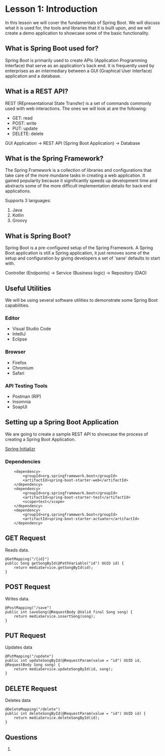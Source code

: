 # Lesson 1: Introduction

In this lesson we will cover the fundamentals of Spring Boot. We will discuss what it is used for, the tools and libraries that it is built upon, and we will create a demo application to showcase some of the basic functionality.

## What is Spring Boot used for?

Spring Boot is primarily used to create APIs (Application Programming Interface) that serve as an application's back end. It is frequently used by enterprises as an intermediary between a GUI (Graphical User Interface) application and a database.

## What is a REST API?

REST (REpresentational State Transfer) is a set of commands commonly used with web interactions. The ones we will look at are the following:
- GET: read
- POST: write
- PUT: update
- DELETE: delete

GUI Application -> REST API (Spring Boot Application) -> Database

## What is the Spring Framework?

The Spring Framework is a collection of libraries and configurations that take care of the more mundane tasks in creating a web application. It gained popularity because it significantly speeds up development time and abstracts some of the more difficult implementation details for back end applications.

Supports 3 languages:
1. Java
2. Kotlin
3. Groovy

## What is Spring Boot?

Spring Boot is a pre-configured setup of the Spring Framework. A Spring Boot application is still a Spring application, it just removes some of the setup and configuration by giving developers a set of 'sane' defaults to start with.

Controller (Endpoints) -> Service (Business logic) -> Repository (DAO)

## Useful Utilities

We will be using several software utilities to demonstrate some Spring Boot capabilities.

### Editor

- Visual Studio Code
- IntelliJ
- Eclipse

### Browser

- Firefox
- Chromium
- Safari

### API Testing Tools

- Postman (RIP)
- Insomnia
- SoapUI

## Setting up a Spring Boot Application

We are going to create a sample REST API to showcase the process of creating a Spring Boot Application.

[Spring Initializr](https://start.spring.io/)

### Dependencies

		<dependency>
            <groupId>org.springframework.boot</groupId>
            <artifactId>spring-boot-starter-web</artifactId>
        </dependency>
        <dependency>
            <groupId>org.springframework.boot</groupId>
            <artifactId>spring-boot-starter-test</artifactId>
            <scope>test</scope>
        </dependency>
        <dependency>
            <groupId>org.springframework.boot</groupId>
            <artifactId>spring-boot-starter-actuator</artifactId>
        </dependency>


## GET Request

Reads data.

    @GetMapping("/{id}")
    public Song getSongById(@PathVariable("id") UUID id) {
        return mediaService.getSongById(id);
    }


## POST Request

Writes data.

    @PostMapping("/save")
    public int saveSong(@RequestBody @Valid final Song song) {
        return mediaService.insertSong(song);
    }


## PUT Request

Updates data

    @PutMapping("/update")
    public int updateSongById(@RequestParam(value = "id") UUID id, @RequestBody Song song) {
        return mediaService.updateSongById(id, song);
    }


## DELETE Request

Deletes data

    @DeleteMapping("/delete")
    public int deleteSongById(@RequestParam(value = "id") UUID id) {
        return mediaService.deleteSongById(id);
    }

    
## Questions

1. 